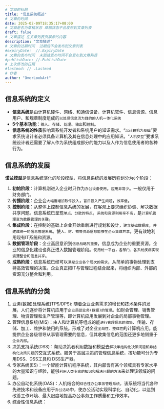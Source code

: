 ```yaml
---
# 文章的标题
title: "信息系统概述"
# 文章的时间
date: 2025-02-09T18:35:17+08:00
# 文章是否为草稿状态 草稿状态不会发布到文章列表
draft: false
# 文章描述 在文章列表页展示的内容
description: "文章描述"
# 文章的过期时间  过期后不会发布到文章列表
#expiryDate:  //.ExpiryDate
# 文章的发布时间  未到达发布时间不会发布到文章列表
#publishDate: //.PublishDate
# 上次修改的日期
#lastmod: // .Lastmod
# 作者
author: "OverLookArt"
---
```


## 信息系统的定义  

* **信息系统**是由计算机硬件、网络、和通信设备、计算机软件、信息资源、信息用户、和规章制度组成的`以处理信息流为目的的人机一体化系统`
* **5个基本功能**：`输入`、`存储`、`处理`、`输出`和`控制`。
* **信息系统的性质**影响着系统开发者和系统用户的知识需求。“`以计算机为基础`”要求系统设计者必须具备计算机及其在信息处理中的应用知识。“`人机交互`”要求系统设计者还需要了解人作为系统组成部分的能力以及人作为信息使用者的各种行为。

## 信息系统的发展

**诺兰模型**是信息系统演化的阶段模型，将信息系统的发展历程划分为`6`个阶段：  

1. **初始阶段**：计算机刚进入企业时只作为`办公设备使用`，`应用非常少`。一般仅用于财务部门。
2. **传播阶段**：企业会`大幅度增加软件投入`，`盲目投入产生问题`，`效率低`。
3. **控制阶段**：从整体上控制信息系统的发展，在客观上要求组织协调、解决数据共享问题。信息系统已呈现`单点、分散的特点`，`系统和资源利用率不高`，是`计算机管理变为数据管理的关键`。
4. **集成阶段**：在控制的基础上企业开始重新进行规划和设计，`建立基础数据库`，`并建成统一的信息管理系统`。使`人、财、物等资源信息能够在企业集成共享`，更有效地利用现有IT系统和资源。
5. **数据管理阶段**：企业高层意识到`信息战略的重要`，信息成为企业的重要资源，企业的信息化建设也真正进入数据管理阶段。`使用统一平台，各部门、各系统疾病实现资源整合和信息共享`。
6. **成熟阶段**：信息系统已经可以`满足企业各个层次的需求`，从简单的事物处理到支持高效管理的决策。企业真正把IT与管理过程结合起来，将组织内部、外部的资源充分整合和利用。

## 信息系统的分类

1. 业务(数据)处理系统(TPS/DPS): 随着企业业务需求的增长和技术条件的发展，人们逐步将计算机应用于`企业局部业务(数据)的管理`。如财会管理、销售管理、物资管理和生产管理等，即计算机应用发展到对企业的局部事物管理。
2. 管理信息系统(MIS)：由人和计算机等组成的能`进行管理信息的收集`、传输、存储、加工、维护和使用的系统。形成了对企业`全局性、整体性`的计算机应用。能提供企业各级领导从事管理需要的信息，但其收集信息的范围还更多地侧重于`企业内部`。
3. 决策支持系统(DSS)：帮助决策者利用数据和模型去`解决半结构化决策问题和非结构化决策问题`的交互式系统。服务于高层决策的管理信息系统，按功能可分为专用DSS、DSS工具和 DSS生产器。
4. 专家系统(ES)：一个智能计算机程序系统，其内部含有某个领域具有专家水平的大量知识与经验，能够`利用人类专家的知识和解决问题的方法`来处理该领域的问题。
5. 办公自动化系统(OAS)：人机结合的`综合性办公事务管理系统`，该系统将当代各种先进技术和设备应用于`办公活动`中，使办公活动实现科学化、自动化，以达到改善工作环境、最大限度地提高办公事务工作质量和工作效率。
6. 综合性信息系统：